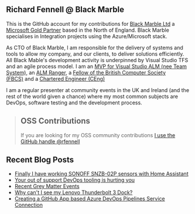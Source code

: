 ## Richard Fennell @ Black Marble
This is the GitHub account for my contributions for [Black Marble Ltd](http://www.blackmarble.co.uk/) a [Microsoft Gold Partner](https://partner.microsoft.com/UK/Partner?lc=2057) based in the North of England. Black Marble specialises in Integration projects using the Azure/Microsoft stack.

As CTO of Black Marble, I am responsible for the delivery of systems and tools to allow my company, and our clients, to deliver solutions efficiently. All Black Mable's development activity is underpinned by Visual Studio TFS and an agile process model. I am an [MVP for Visual Studio ALM (nee Team System),](https://mvp.microsoft.com/en-us/mvp/Richard%20Fennell-4020304) an [ALM Ranger](http://blogs.msdn.com/b/willy-peter_schaub/archive/2010/06/18/introducing-the-visual-studio-alm-rangers-an-index-to-all-rangers-covered-on-this-blog.aspx), a [Fellow of the British Computer Society (FBCS)](http://www.bcs.org/) and a [Chartered Engineer (CEng)](http://www.bcs.org/category/14957)

I am a regular presenter at community events in the UK and Ireland (and the rest of the world given a chance) where my most common subjects are DevOps, software testing and the development process.

> ## OSS Contributions
> If you are looking for my OSS community contributions [I use the GitHub handle @rfennell](https://github.com/rfennell)

## Recent Blog Posts
<!-- BLOG-POST-LIST:START -->
- [Finally I have working SONOFF SNZB-02P sensors with Home Assistant](https://blog.richardfennell.net/posts/finally-have-working-temperature-sensors-with-ha/)
- [Your out of support DevOps tooling is hurting you](https://blog.richardfennell.net/posts/your-out-of-support-devops-tooling-is-hurting-you/)
- [Recent Grey Matter Events](https://blog.richardfennell.net/posts/grey-matter-events/)
- [Why can&#39;t I see my Lenovo Thunderbolt 3 Dock?](https://blog.richardfennell.net/posts/why-cant-i-see-my-thunderbolt-dock/)
- [Creating a GitHub App based Azure DevOps Pipelines Service Connection](https://blog.richardfennell.net/posts/setting-up-github-app-ado-service-connection-on-another-org/)
<!-- BLOG-POST-LIST:END -->
